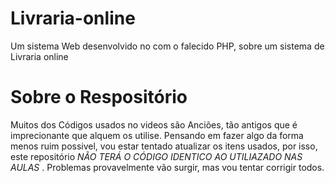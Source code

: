 # Livraria-online
Um sistema Web desenvolvido no com o falecido PHP, sobre um sistema de Livraria online

# Sobre o Respositório

Muitos dos Códigos usados no videos são Anciões, tão antigos que é imprecionante que alquem os utilise. Pensando em fazer algo da forma menos ruim possivel, vou estar tentado atualizar os itens usados, por isso, este repositório *NÃO TERÁ O CÓDIGO IDENTICO AO UTILIAZADO NAS AULAS* .
Problemas provavelmente vão surgir, mas vou tentar corrigir todos.
